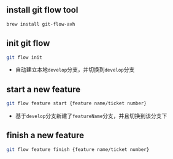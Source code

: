 ## install git flow tool

```bash
brew install git-flow-avh
```

## init git flow

```bash
git flow init
```

- 自动建立本地`develop`分支，并切换到`develop`分支

## start a new feature

```bash
git flow feature start {feature name/ticket number}
```

- 基于`develop`分支新建了`featureName`分支，并且切换到该分支下

## finish a new feature

```bash
git flow feature finish {feature name/ticket number}